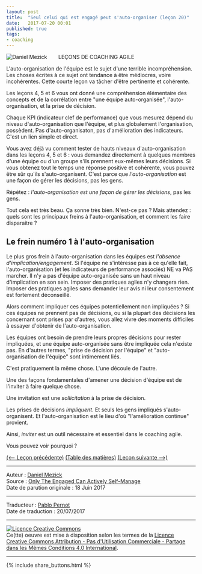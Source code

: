 ```yaml
---
layout: post
title:  "Seul celui qui est engagé peut s'auto-organiser (leçon 20)"
date:   2017-07-20 00:01
published: true
tags:
- coaching
---
```


<div align="left" style="float:left; padding-right:30px" >
  <img title="Daniel Mezick" src="{{ site.url }}assets/daniel_mezick/daniel-mezick-002.png" />
</div>
LEÇONS DE COACHING AGILE

L'auto-organisation de l'équipe est le sujet d'une terrible incompréhension. Les choses écrites à ce sujet ont tendance à être médiocres, voire incohérentes. Cette courte leçon va tâcher d'être pertinente et cohérente.

Les leçons 4, 5 et 6 vous ont donné une compréhension élémentaire des concepts et de la corrélation entre "une équipe auto-organisée", l'auto-organisation, et la prise de décision.

Chaque KPI (indicateur clef de performance) que vous mesurez dépend du niveau d'auto-organisation que l'équipe, et plus globalement l'organisation, possèdent. Pas d'auto-organisaton, pas d'amélioration des indicateurs. C'est un lien simple et direct.

Vous avez déjà vu comment tester de hauts niveaux d'auto-organisation dans les leçons 4, 5 et 6 : vous demandez directement à quelques membres d'une équipe ou d'un groupe s'ils prennent eux-mêmes leurs décisions. Si vous obtenez tout le temps une réponse positive et cohérente, vous pouvez être sûr qu'ils s'auto-organisent. C'est parce que _l'auto-organisation_ est une façon de gérer les décisions, pas les gens.

Répétez : _l'auto-organisation est une façon de gérer les décisions_, pas les gens.

Tout cela est très beau. Ça sonne très bien. N'est-ce pas ? Mais attendez : quels sont les principaux freins à l'auto-organisation, et comment les faire disparaitre ?

## Le frein numéro 1 à l'auto-organisation

Le plus gros frein à l'auto-organisation dans les équipes est _l'absence d'implication/engagement_. Si l'équipe ne s'intéresse pas à ce qu'elle fait, l'auto-organisation (et les indicateurs de performance associés) NE va PAS marcher. Il n'y a pas d'équipe auto-organisée sans un haut niveau d'implication en son sein. Imposer des pratiques agiles n'y changera rien. Imposer des pratiques agiles sans demander leur avis ni leur consentement est fortement déconseillé.

Alors comment impliquer ces équipes potentiellement non impliquées ? Si ces équipes ne prennent pas de décisions, ou si la plupart des décisions les concernant sont prises par d'autres, vous allez vivre des moments difficiles à essayer d'obtenir de l'auto-organisation.

Les équipes ont besoin de prendre leurs propres décisions pour rester impliquées, et une équipe auto-organisée sans être impliquée cela n'existe pas. En d'autres termes, "prise de décision par l'équipe" et "auto-organisation de l'équipe" sont intimement liés.

C'est pratiquement la même chose. L'une découle de l'autre.

Une des façons fondamentales d'amener une décision d'équipe est de l'inviter à faire quelque chose.

Une invitation est une _sollicitation_ à la prise de décision.

Les prises de décisions _impliquent_. Et seuls les gens impliqués s'auto-organisent. Et l'auto-organisation est le lieu d'où "l'amélioration continue" provient.

Ainsi, _inviter_ est un outil nécessaire et essentiel dans le coaching agile.

Vous pouvez voir pourquoi ?

[(<-- Leçon précédente)](http://www.les-traducteurs-agiles.org/2017/07/20/agile-est-un-jeu-mettez-vous-d-accord-sur-les-regles-lecon-19.html) [(Table des matières)](http://www.les-traducteurs-agiles.org/2015/02/15/lecons-de-coaching.html) [(Leçon suivante -->)](http://www.les-traducteurs-agiles.org/2017/07/21/finir-par-un-forum-ouvert-lecon-21.html)  

---
Auteur : [Daniel Mezick](https://twitter.com/danielmezick)  
Source : [Only The Engaged Can Actively Self-Manage](http://newtechusa.net/agile/only-the-engaged/)  
Date de parution originale : 18 Juin 2017  

---
Traducteur : [Pablo Pernot](https://twitter.com/pablopernot)  
Date de traduction : 20/07/2017  

---

<a rel="license" href="http://creativecommons.org/licenses/by-nc-sa/4.0/"><img alt="Licence Creative Commons" style="border-width:0" src="http://i.creativecommons.org/l/by-nc-sa/4.0/88x31.png" /></a><br />Ce(tte) oeuvre est mise à disposition selon les termes de la <a rel="license" href="http://creativecommons.org/licenses/by-nc-sa/4.0/">Licence Creative Commons Attribution - Pas d'Utilisation Commerciale - Partage dans les Mêmes Conditions 4.0 International</a>.

---

{% include share_buttons.html %}

